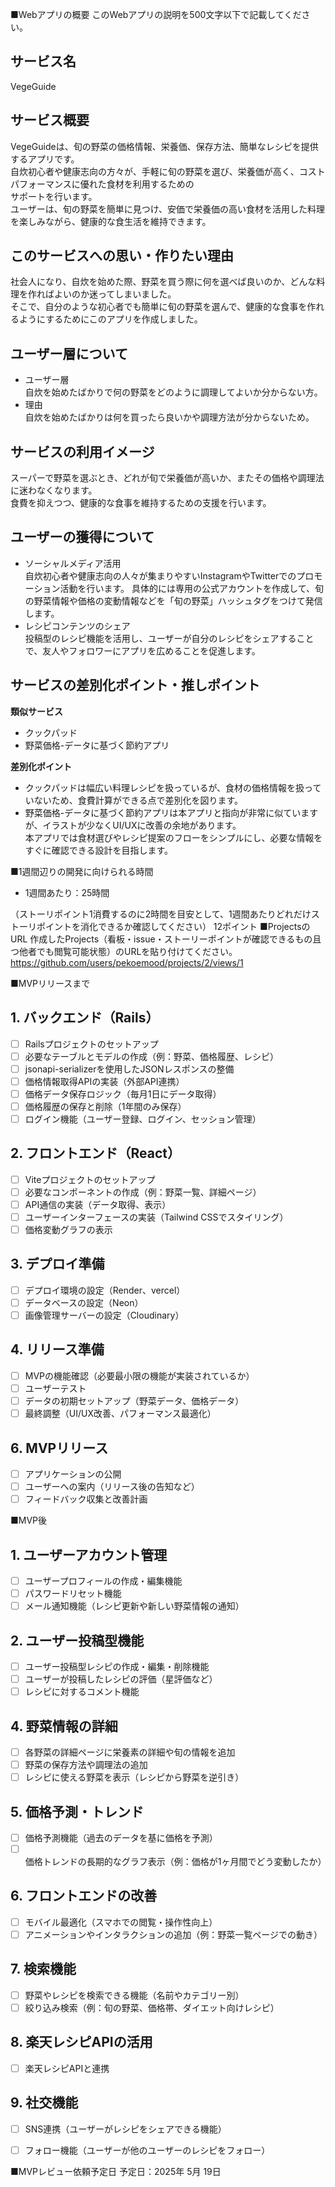 ■Webアプリの概要
このWebアプリの説明を500文字以下で記載してください。
## サービス名
VegeGuide

## サービス概要
VegeGuideは、旬の野菜の価格情報、栄養価、保存方法、簡単なレシピを提供するアプリです。<br>
自炊初心者や健康志向の方々が、手軽に旬の野菜を選び、栄養価が高く、コストパフォーマンスに優れた食材を利用するための<br>
サポートを行います。<br>
ユーザーは、旬の野菜を簡単に見つけ、安価で栄養価の高い食材を活用した料理を楽しみながら、健康的な食生活を維持できます。

## このサービスへの思い・作りたい理由  
社会人になり、自炊を始めた際、野菜を買う際に何を選べば良いのか、どんな料理を作ればよいのか迷ってしまいました。<br>
そこで、自分のような初心者でも簡単に旬の野菜を選んで、健康的な食事を作れるようにするためにこのアプリを作成しました。

## ユーザー層について
- ユーザー層  
自炊を始めたばかりで何の野菜をどのように調理してよいか分からない方。<br>
- 理由  
自炊を始めたばかりは何を買ったら良いかや調理方法が分からないため。<br>

## サービスの利用イメージ
スーパーで野菜を選ぶとき、どれが旬で栄養価が高いか、またその価格や調理法に迷わなくなります。<br>
食費を抑えつつ、健康的な食事を維持するための支援を行います。

## ユーザーの獲得について
- ソーシャルメディア活用  
  自炊初心者や健康志向の人々が集まりやすいInstagramやTwitterでのプロモーション活動を行います。
  具体的には専用の公式アカウントを作成して、旬の野菜情報や価格の変動情報などを「旬の野菜」ハッシュタグをつけて発信します。
- レシピコンテンツのシェア  
  投稿型のレシピ機能を活用し、ユーザーが自分のレシピをシェアすることで、友人やフォロワーにアプリを広めることを促進します。

## サービスの差別化ポイント・推しポイント
**類似サービス**<br>
- クックパッド
- 野菜価格-データに基づく節約アプリ<br>

**差別化ポイント**
- クックパッドは幅広い料理レシピを扱っているが、食材の価格情報を扱っていないため、食費計算ができる点で差別化を図ります。
- 野菜価格-データに基づく節約アプリは本アプリと指向が非常に似ていますが、イラストが少なくUI/UXに改善の余地があります。<br>
  本アプリでは食材選びやレシピ提案のフローをシンプルにし、必要な情報をすぐに確認できる設計を目指します。


■1週間辺りの開発に向けられる時間
- 1週間あたり：25時間

（ストーリポイント1消費するのに2時間を目安として、1週間あたりどれだけストーリポイントを消化できるか確認してください）
  12ポイント
■ProjectsのURL
作成したProjects（看板・issue・ストーリーポイントが確認できるもの且つ他者でも閲覧可能状態）のURLを貼り付けてください。
https://github.com/users/pekoemood/projects/2/views/1


■MVPリリースまで
## 1. バックエンド（Rails）
- [ ] Railsプロジェクトのセットアップ
- [ ] 必要なテーブルとモデルの作成（例：野菜、価格履歴、レシピ）
- [ ] jsonapi-serializerを使用したJSONレスポンスの整備
- [ ] 価格情報取得APIの実装（外部API連携）
- [ ] 価格データ保存ロジック（毎月1日にデータ取得）
- [ ] 価格履歴の保存と削除（1年間のみ保存）
- [ ] ログイン機能（ユーザー登録、ログイン、セッション管理）

## 2. フロントエンド（React）
- [ ] Viteプロジェクトのセットアップ
- [ ] 必要なコンポーネントの作成（例：野菜一覧、詳細ページ）
- [ ] API通信の実装（データ取得、表示）
- [ ] ユーザーインターフェースの実装（Tailwind CSSでスタイリング）
- [ ] 価格変動グラフの表示

## 3. デプロイ準備
- [ ] デプロイ環境の設定（Render、vercel）
- [ ] データベースの設定（Neon）
- [ ] 画像管理サーバーの設定（Cloudinary）

## 4. リリース準備
- [ ] MVPの機能確認（必要最小限の機能が実装されているか）
- [ ] ユーザーテスト
- [ ] データの初期セットアップ（野菜データ、価格データ）
- [ ] 最終調整（UI/UX改善、パフォーマンス最適化）

## 6. MVPリリース
- [ ] アプリケーションの公開
- [ ] ユーザーへの案内（リリース後の告知など）
- [ ] フィードバック収集と改善計画

■MVP後
## 1. ユーザーアカウント管理
- [ ] ユーザープロフィールの作成・編集機能
- [ ] パスワードリセット機能
- [ ] メール通知機能（レシピ更新や新しい野菜情報の通知）

## 2. ユーザー投稿型機能
- [ ] ユーザー投稿型レシピの作成・編集・削除機能
- [ ] ユーザーが投稿したレシピの評価（星評価など）
- [ ] レシピに対するコメント機能

## 4. 野菜情報の詳細
- [ ] 各野菜の詳細ページに栄養素の詳細や旬の情報を追加
- [ ] 野菜の保存方法や調理法の追加
- [ ] レシピに使える野菜を表示（レシピから野菜を逆引き）

## 5. 価格予測・トレンド
- [ ] 価格予測機能（過去のデータを基に価格を予測）
- [ ] 価格トレンドの長期的なグラフ表示（例：価格が1ヶ月間でどう変動したか）

## 6. フロントエンドの改善
- [ ] モバイル最適化（スマホでの閲覧・操作性向上）
- [ ] アニメーションやインタラクションの追加（例：野菜一覧ページでの動き）

## 7. 検索機能
- [ ] 野菜やレシピを検索できる機能（名前やカテゴリー別）
- [ ] 絞り込み検索（例：旬の野菜、価格帯、ダイエット向けレシピ）

## 8. 楽天レシピAPIの活用
- [ ] 楽天レシピAPIと連携

## 9. 社交機能
- [ ] SNS連携（ユーザーがレシピをシェアできる機能）
- [ ] フォロー機能（ユーザーが他のユーザーのレシピをフォロー）


■MVPレビュー依頼予定日
予定日：2025年 5月 19日